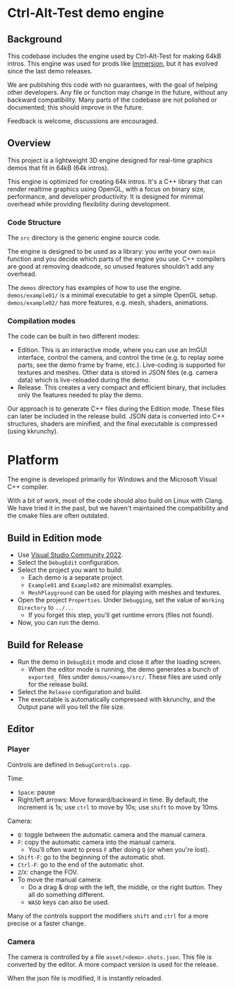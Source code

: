 # Ctrl-Alt-Test demo engine

## Background

This codebase includes the engine used by Ctrl-Alt-Test for making 64kB intros.
This engine was used for prods like
[Immersion](https://www.ctrl-alt-test.fr/productions/h-immersion/), but it has
evolved since the last demo releases.

We are publishing this code with no guarantees, with the goal of helping other
developers. Any file or function may change in the future, without any backward
compatibility. Many parts of the codebase are not polished or documented; this
should improve in the future.

Feedback is welcome, discussions are encouraged.

## Overview

This project is a lightweight 3D engine designed for real-time graphics demos
that fit in 64kB (64k intros).

This engine is optimized for creating 64k intros. It's a C++ library that can
render realtime graphics using OpenGL, with a focus on binary size, performance,
and developer productivity. It is designed for minimal overhead while providing
flexibility during development.

### Code Structure

The `src` directory is the generic engine source code.

The engine is designed to be used as a library: you write your own `main`
function and you decide which parts of the engine you use. C++ compilers are
good at removing deadcode, so unused features shouldn't add any overhead.

The `demos` directory has examples of how to use the engine. `demos/example01/`
is a minimal executable to get a simple OpenGL setup. `demos/example02/` has
more features, e.g. mesh, shaders, animations.

### Compilation modes

The code can be built in two different modes:
* Edition. This is an interactive mode, where you can use an ImGUI interface,
  control the camera, and control the time (e.g. to replay some parts, see the
  demo frame by frame, etc.). Live-coding is supported for textures and meshes.
  Other data is stored in JSON files (e.g. camera data) which is live-reloaded
  during the demo.
* Release. This creates a very compact and efficient binary, that includes only
  the features needed to play the demo.

Our approach is to generate C++ files during the Edition mode. These files can
later be included in the release build. JSON data is converted into C++
structures, shaders are minified, and the final executable is compressed (using
kkrunchy).

# Platform

The engine is developed primarily for Windows and the Microsoft Visual C++
compiler.

With a bit of work, most of the code should also build on Linux with Clang.
We have tried it in the past, but we haven't maintained the compatibility
and the cmake files are often outdated.

## Build in Edition mode

* Use [Visual Studio Community 2022](https://visualstudio.microsoft.com/vs/).
* Select the `DebugEdit` configuration.
* Select the project you want to build:
  * Each demo is a separate project.
  * `Example01` and `Example02` are minimalist examples.
  * `MeshPlayground` can be used for playing with meshes and textures.
* Open the project `Properties`. Under `Debugging`, set the value of `Working Directory` to `../..`.
  * If you forget this step, you'll get runtime errors (files not found).
* Now, you can run the demo.

## Build for Release

* Run the demo in `DebugEdit` mode and close it after the loading screen.
  * When the editor mode is running, the demo generates a bunch of `exported_`
    files under `demos/<name>/src/`. These files are used only for the release build.
* Select the `Release` configuration and build.
* The executable is automatically compressed with kkrunchy, and the Output pane
  will you tell the file size.


## Editor

### Player

Controls are defined in `DebugControls.cpp`.

Time:

* `Space`: pause
* Right/left arrows: Move forward/backward in time. By default, the increment is
  1s; use `ctrl` to move by 10s; use `shift` to move by 10ms.

Camera:

* `Q`: toggle between the automatic camera and the manual camera.
* `F`: copy the automatic camera into the manual camera.
  * You'll often want to press `F` after doing `Q` (or when you're lost).
* `Shift-F`: go to the beginning of the automatic shot.
* `Ctrl-F`: go to the end of the automatic shot.
* `Z`/`X`: change the FOV.
* To move the manual camera:
  * Do a drag & drop with the left, the middle, or the right button. They all do
  something different.
  * `WASD` keys can also be used.

Many of the controls support the modifiers `shift` and `ctrl` for a more precise
or a faster change.

### Camera

The camera is controlled by a file `asset/<demo>.shots.json`. This file is
converted by the editor. A more compact version is used for the release.

When the json file is modified, it is instantly reloaded.

